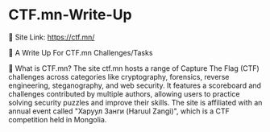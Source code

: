 # CTF.mn-Write-Up

🔗 Site Link: https://ctf.mn/

📄 A Write Up For CTF.mn Challenges/Tasks

📰 What is CTF.mn? The site ctf.mn hosts a range of Capture The Flag (CTF) challenges across categories like cryptography, forensics, 
reverse engineering, steganography, and web security. It features a scoreboard and challenges contributed by multiple 
authors, allowing users to practice solving security puzzles and improve their skills. The site is affiliated with an 
annual event called "Харуул Занги (Haruul Zangi)", which is a CTF competition held in Mongolia.
